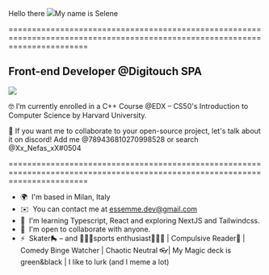 Hello there ![](https://media0.giphy.com/media/BiClJAJuGLofq0J0F5/200w.gif?cid=6c09b9527x3b9a7fr2q5yc36fhcnqu4dac1co8q8ufc7byv6&ep=v1_gifs_search&rid=200w.gif&ct=s)My name is Selene

=============================================================================================================================

Front-end Developer @Digitouch SPA
---------------------------------------

<img src="https://thumbs.gfycat.com/CandidSameAnaconda-size_restricted.gif" />



🤓 I’m currently enrolled in a C++ Course @EDX – CS50's Introduction to Computer Science by Harvard University.

💬 If you want me to collaborate to your open-source project, let's talk about it on discord! Add me @789436810270998528 or search @Xx_Nefas_xX#0504

=============================================================================================================================

* 🌍  I'm based in Milan, Italy
* ✉️  You can contact me at [essemme.dev@gmail.com](mailto:essemme.dev@gmail.com)
* 🧠  I'm learning Typescript, React and exploring NextJS and Tailwindcss.
* 🤝  I'm open to collaborate with anyone.
* ⚡  Skater🛼 – and 🧘🏻‍♀️sports enthusiast🏊🏻‍♀️ | Compulsive Reader📖 | Comedy Binge Watcher | Chaotic Neutral 👓| My Magic deck is green&black | I like to lurk (and I meme a lot) 


